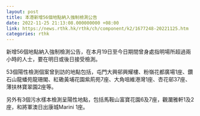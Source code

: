 ```yaml
---
layout: post
title: 本港新增56個地點納入強制檢測公告
date: 2022-11-25 21:13:08.000000000 +08:00
link: https://news.rthk.hk/rthk/ch/component/k2/1677248-20221125.htm
categories: rthk
---
```


新增56個地點納入強制檢測公告，在本月19日至今日期間曾身處指明場所超過兩小時的人士，要在明日或後日接受檢測。

53個陽性檢測個案曾到訪的地點包括，屯門大興邨興耀樓、粉嶺花都廣場1座、鑽石山龍蟠苑龍珊閣、紅磡黃埔花園紫荊苑7座、大角咀維港灣1座、杏花邨37座、薄扶林寶翠園2座等。

另外有3個污水樣本檢測呈陽性地點，包括馬鞍山富寶花園6及7座，觀瀾雅軒1及2座，和將軍澳日出康城Marini 1座。
